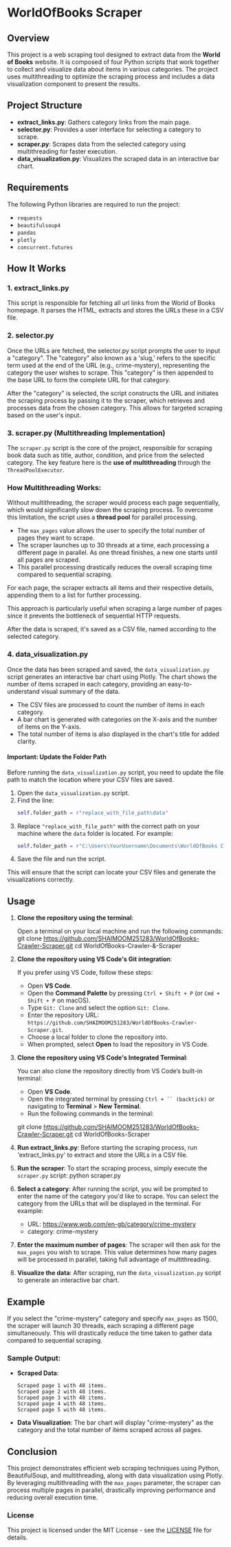 # WorldOfBooks Scraper

## Overview

This project is a web scraping tool designed to extract data from the **World of Books** website. It is composed of four Python scripts that work together to collect and visualize data about items in various categories. The project uses multithreading to optimize the scraping process and includes a data visualization component to present the results.

## Project Structure

- **extract_links.py**: Gathers category links from the main page.
- **selector.py**: Provides a user interface for selecting a category to scrape.
- **scraper.py**: Scrapes data from the selected category using multithreading for faster execution.
- **data_visualization.py**: Visualizes the scraped data in an interactive bar chart.

## Requirements

The following Python libraries are required to run the project:

- `requests`
- `beautifulsoup4`
- `pandas`
- `plotly`
- `concurrent.futures`

## How It Works

### 1. **extract_links.py**

This script is responsible for fetching all url links from the World of Books homepage. It parses the HTML, extracts and stores the URLs these in a CSV file. 

### 2. **selector.py**

Once the URLs are fetched, the selector.py script prompts the user to input a "category". The "category" also known as a 'slug,' refers to the specific term used at the end of the URL (e.g., crime-mystery), representing the category the user wishes to scrape. This "category" is then appended to the base URL to form the complete URL for that category.

After the "category" is selected, the script constructs the URL and initiates the scraping process by passing it to the scraper, which retrieves and processes data from the chosen category. This allows for targeted scraping based on the user's input.

### 3. **scraper.py** (Multithreading Implementation)

The `scraper.py` script is the core of the project, responsible for scraping book data such as title, author, condition, and price from the selected category. The key feature here is the **use of multithreading** through the `ThreadPoolExecutor`.

### How Multithreading Works:

Without multithreading, the scraper would process each page sequentially, which would significantly slow down the scraping process. To overcome this limitation, the script uses a **thread pool** for parallel processing. 

- The `max_pages` value allows the user to specify the total number of pages they want to scrape.
- The scraper launches up to 30 threads at a time, each processing a different page in parallel. As one thread finishes, a new one starts until all pages are scraped.
- This parallel processing drastically reduces the overall scraping time compared to sequential scraping.

For each page, the scraper extracts all items and their respective details, appending them to a list for further processing.

This approach is particularly useful when scraping a large number of pages since it prevents the bottleneck of sequential HTTP requests.

After the data is scraped, it's saved as a CSV file, named according to the selected category.

### 4. data_visualization.py

Once the data has been scraped and saved, the `data_visualization.py` script generates an interactive bar chart using Plotly. The chart shows the number of items scraped in each category, providing an easy-to-understand visual summary of the data.

- The CSV files are processed to count the number of items in each category.
- A bar chart is generated with categories on the X-axis and the number of items on the Y-axis.
- The total number of items is also displayed in the chart's title for added clarity.

#### **Important: Update the Folder Path**

Before running the `data_visualization.py` script, you need to update the file path to match the location where your CSV files are saved.

1. Open the `data_visualization.py` script.
2. Find the line:
   ```python
   self.folder_path = r"replace_with_file_path\data"
   ```
3. Replace `"replace_with_file_path"` with the correct path on your machine where the `data` folder is located. For example:
   ```python
   self.folder_path = r"C:\Users\YourUsername\Documents\WorldOfBooks Crawler Scraper\data"
   ```
4. Save the file and run the script.

This will ensure that the script can locate your CSV files and generate the visualizations correctly.

## Usage

1. **Clone the repository using the terminal**:
   
   Open a terminal on your local machine and run the following commands:
   git clone https://github.com/SHAIMOOM251283/WorldOfBooks-Crawler-Scraper.git
   cd WorldOfBooks-Crawler-&-Scraper
   
2. **Clone the repository using VS Code's Git integration**:
   
   If you prefer using VS Code, follow these steps:
   
   - Open **VS Code**.
   - Open the **Command Palette** by pressing `Ctrl + Shift + P` (or `Cmd + Shift + P` on macOS).
   - Type `Git: Clone` and select the option `Git: Clone`.
   - Enter the repository URL: `https://github.com/SHAIMOOM251283/WorldOfBooks-Crawler-Scraper.git`.
   - Choose a local folder to clone the repository into.
   - When prompted, select **Open** to load the repository in VS Code.

3. **Clone the repository using VS Code's Integrated Terminal**:
   
   You can also clone the repository directly from VS Code’s built-in terminal:
   
   - Open **VS Code**.
   - Open the integrated terminal by pressing `Ctrl + `` (backtick)` or navigating to **Terminal** > **New Terminal**.
   - Run the following commands in the terminal:
   
    git clone https://github.com/SHAIMOOM251283/WorldOfBooks-Crawler-Scraper.git
    cd WorldOfBooks-Scraper

4. **Run extract_links.py**:
    Before starting the scraping process, run 'extract_links.py' to extract and store the URLs in a CSV file.
    
5. **Run the scraper**:
    To start the scraping process, simply execute the `scraper.py` script:
    python scraper.py
    
6. **Select a category**:
    After running the script, you will be prompted to enter the name of the category you'd like to scrape. You can select the category from the URLs that will be displayed in the terminal. For example:
    - URL: https://www.wob.com/en-gb/category/crime-mystery
    - category: crime-mystery

7. **Enter the maximum number of pages**:
    The scraper will then ask for the `max_pages` you wish to scrape. This value determines how many pages will be processed in parallel, taking full advantage of multithreading.

8. **Visualize the data**:
    After scraping, run the `data_visualization.py` script to generate an interactive bar chart.
    
## Example

If you select the "crime-mystery" category and specify `max_pages` as 1500, the scraper will launch 30 threads, each scraping a different page simultaneously. This will drastically reduce the time taken to gather data compared to sequential scraping.

### Sample Output:

- **Scraped Data**:
    ```
    Scraped page 1 with 48 items.
    Scraped page 2 with 48 items.
    Scraped page 3 with 48 items.
    Scraped page 4 with 48 items.
    Scraped page 5 with 48 items.
    ```

- **Data Visualization**: The bar chart will display "crime-mystery" as the category and the total number of items scraped across all pages.

## Conclusion

This project demonstrates efficient web scraping techniques using Python, BeautifulSoup, and multithreading, along with data visualization using Plotly. By leveraging multithreading with the `max_pages` parameter, the scraper can process multiple pages in parallel, drastically improving performance and reducing overall execution time.

### License

This project is licensed under the MIT License - see the [LICENSE](LICENSE) file for details.
